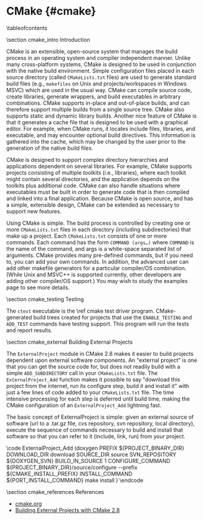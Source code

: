 CMake    {#cmake}
=====

\tableofcontents

\section cmake_intro Introduction

CMake is an extensible, open-source system that manages the build process in an
operating system and compiler independent manner. Unlike many cross-platform
systems, CMake is designed to be used in conjunction with the native build
environment. Simple configuration files placed in each source directory (called
`CMakeLists.txt` files) are used to generate standard build files (e.g.,
`makefiles` on Unix and projects/workspaces in Windows MSVC) which are used in
the usual way. CMake can compile source code, create libraries, generate
wrappers, and build executables in arbitrary combinations. CMake supports
in-place and out-of-place builds, and can therefore support multiple builds from
a single source tree. CMake also supports static and dynamic library builds.
Another nice feature of CMake is that it generates a cache file that is designed
to be used with a graphical editor. For example, when CMake runs, it locates
include files, libraries, and executable, and may encounter optional build
directives. This information is gathered into the cache, which may be changed
by the user prior to the generation of the native build files.

CMake is designed to support complex directory hierarchies and applications dependent on several libraries. For example, CMake supports projects consisting of multiple toolkits (i.e., libraries), where each toolkit might contain several directories, and the application depends on the toolkits plus additional code. CMake can also handle situations where executables must be built in order to generate code that is then compiled and linked into a final application. Because CMake is open source, and has a simple, extensible design, CMake can be extended as necessary to support new features.

Using CMake is simple. The build process is controlled by creating one or more
`CMakeLists.txt` files in each directory (including subdirectories) that make up
a project. Each `CMakeLists.txt` consists of one or more commands. Each command
has the form `COMMAND (args…)` where `COMMAND` is the name of the command, and args is a white-space separated list of arguments. CMake provides many pre-defined commands, but if you need to, you can add your own commands. In addition, the advanced user can add other makefile generators for a particular compiler/OS combination. (While Unix and MSVC++ is supported currently, other developers are adding other compiler/OS support.) You may wish to study the examples page to see more details.

\section cmake_testing Testing

The `ctest` executable is the \ref cmake test driver program. CMake-generated
build trees created for projects that use the `ENABLE_TESTING` and `ADD_TEST`
commands have testing support. This program will run the tests and report
results.

\section cmake_external Building External Projects

The `ExternalProject` module in CMake 2.8 makes it easier to build projects
dependent upon external software components. An "external project" is one that
you can get the source code for, but does not readily build with a simple
`ADD_SUBDIRECTORY` call in your `CMakeLists.txt` file. The `ExternalProject_Add`
function makes it possible to say "download this project from the internet, run
its configure step, build it and install it" with just a few lines of code added
to your `CMakeLists.txt` file. The time intensive processing for each step is
deferred until build time, making the CMake configuration of an
`ExternalProject_Add` lightning fast.

The basic concept of ExternalProject is simple: given an external source of
software (url to a .tar.gz file, cvs repository, svn repository, local directory),
execute the sequence of commands necessary to build and install that software so
that you can refer to it (include, link, run) from your project.

\code
    ExternalProject_Add (doxygen
      PREFIX ${PROJECT_BINARY_DIR}
      DOWNLOAD_DIR download
      SOURCE_DIR source
      SVN_REPOSITORY ${DOXYGEN_SVN}
      BUILD_IN_SOURCE 1
      CONFIGURE_COMMAND ${PROJECT_BINARY_DIR}/source/configure --prefix ${CMAKE_INSTALL_PREFIX}
      INSTALL_COMMAND ${PORT_INSTALL_COMMAND} make install
      )
\endcode

\section cmake_references References

* [cmake.org](http://www.cmake.org)
* [Building External Projects with CMake 2.8](http://www.kitware.com/media/html/BuildingExternalProjectsWithCMake2.8.html)
